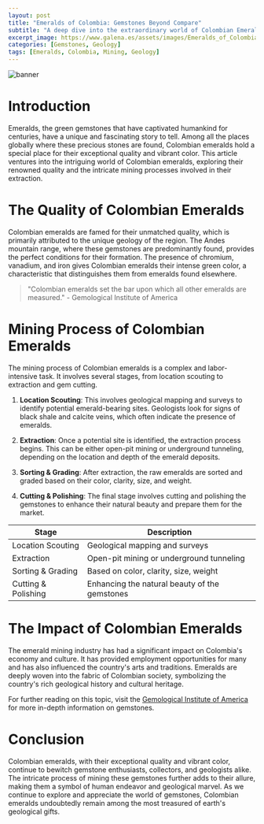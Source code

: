 ```yaml
---
layout: post
title: "Emeralds of Colombia: Gemstones Beyond Compare"
subtitle: "A deep dive into the extraordinary world of Colombian Emeralds, their quality, and mining processes."
excerpt_image: https://www.galena.es/assets/images/Emeralds_of_Colombia.png
categories: [Gemstones, Geology]
tags: [Emeralds, Colombia, Mining, Geology]
---
```


![banner](https://www.galena.es/assets/images/Emeralds_of_Colombia.png "Close-up of a sparkling Colombian emerald, showcasing its vibrant green hue and intricate facets, set against a backdrop of mining tools and geological maps, symbolizing the rich history and quality of emerald mining in Colombia.")

# Introduction
Emeralds, the green gemstones that have captivated humankind for centuries, have a unique and fascinating story to tell. Among all the places globally where these precious stones are found, Colombian emeralds hold a special place for their exceptional quality and vibrant color. This article ventures into the intriguing world of Colombian emeralds, exploring their renowned quality and the intricate mining processes involved in their extraction.

# The Quality of Colombian Emeralds
Colombian emeralds are famed for their unmatched quality, which is primarily attributed to the unique geology of the region. The Andes mountain range, where these gemstones are predominantly found, provides the perfect conditions for their formation. The presence of chromium, vanadium, and iron gives Colombian emeralds their intense green color, a characteristic that distinguishes them from emeralds found elsewhere.

> "Colombian emeralds set the bar upon which all other emeralds are measured." - Gemological Institute of America

# Mining Process of Colombian Emeralds
The mining process of Colombian emeralds is a complex and labor-intensive task. It involves several stages, from location scouting to extraction and gem cutting.

1. **Location Scouting**: This involves geological mapping and surveys to identify potential emerald-bearing sites. Geologists look for signs of black shale and calcite veins, which often indicate the presence of emeralds.

2. **Extraction**: Once a potential site is identified, the extraction process begins. This can be either open-pit mining or underground tunneling, depending on the location and depth of the emerald deposits.

3. **Sorting & Grading**: After extraction, the raw emeralds are sorted and graded based on their color, clarity, size, and weight.

4. **Cutting & Polishing**: The final stage involves cutting and polishing the gemstones to enhance their natural beauty and prepare them for the market.

| Stage | Description |
| --- | ----------- |
| Location Scouting | Geological mapping and surveys |
| Extraction | Open-pit mining or underground tunneling |
| Sorting & Grading | Based on color, clarity, size, weight |
| Cutting & Polishing | Enhancing the natural beauty of the gemstones |

# The Impact of Colombian Emeralds
The emerald mining industry has had a significant impact on Colombia's economy and culture. It has provided employment opportunities for many and has also influenced the country's arts and traditions. Emeralds are deeply woven into the fabric of Colombian society, symbolizing the country's rich geological history and cultural heritage.

For further reading on this topic, visit the [Gemological Institute of America](https://www.gia.edu/gem-encyclopedia) for more in-depth information on gemstones.

# Conclusion
Colombian emeralds, with their exceptional quality and vibrant color, continue to bewitch gemstone enthusiasts, collectors, and geologists alike. The intricate process of mining these gemstones further adds to their allure, making them a symbol of human endeavor and geological marvel. As we continue to explore and appreciate the world of gemstones, Colombian emeralds undoubtedly remain among the most treasured of earth's geological gifts.